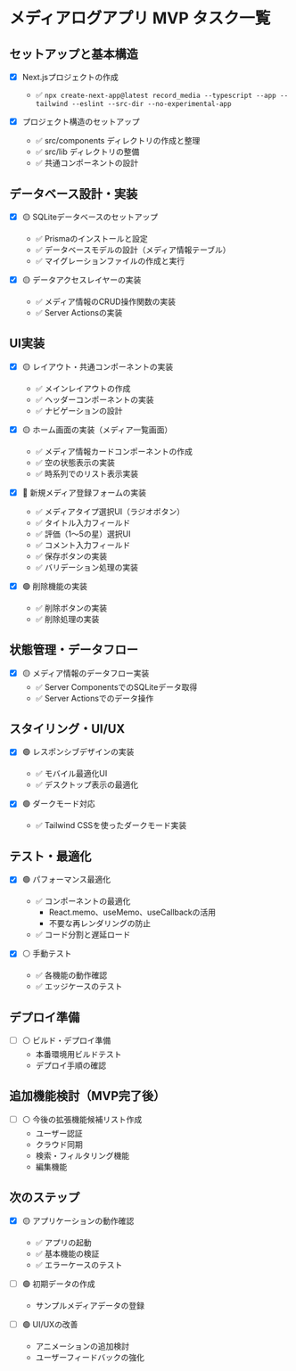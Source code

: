 # メディアログアプリ MVP タスク一覧

## セットアップと基本構造

- [x] Next.jsプロジェクトの作成
  - ✅ `npx create-next-app@latest record_media --typescript --app --tailwind --eslint --src-dir --no-experimental-app`

- [x] プロジェクト構造のセットアップ
  - ✅ src/components ディレクトリの作成と整理
  - ✅ src/lib ディレクトリの整備
  - ✅ 共通コンポーネントの設計

## データベース設計・実装

- [x] 🟡 SQLiteデータベースのセットアップ
  - ✅ Prismaのインストールと設定
  - ✅ データベースモデルの設計（メディア情報テーブル）
  - ✅ マイグレーションファイルの作成と実行

- [x] 🟡 データアクセスレイヤーの実装
  - ✅ メディア情報のCRUD操作関数の実装
  - ✅ Server Actionsの実装

## UI実装

- [x] 🟡 レイアウト・共通コンポーネントの実装
  - ✅ メインレイアウトの作成
  - ✅ ヘッダーコンポーネントの実装
  - ✅ ナビゲーションの設計

- [x] 🟡 ホーム画面の実装（メディア一覧画面）
  - ✅ メディア情報カードコンポーネントの作成
  - ✅ 空の状態表示の実装
  - ✅ 時系列でのリスト表示実装

- [x] 🔴 新規メディア登録フォームの実装
  - ✅ メディアタイプ選択UI（ラジオボタン）
  - ✅ タイトル入力フィールド
  - ✅ 評価（1〜5の星）選択UI
  - ✅ コメント入力フィールド
  - ✅ 保存ボタンの実装
  - ✅ バリデーション処理の実装

- [x] 🟢 削除機能の実装
  - ✅ 削除ボタンの実装
  - ✅ 削除処理の実装

## 状態管理・データフロー

- [x] 🟡 メディア情報のデータフロー実装
  - ✅ Server ComponentsでのSQLiteデータ取得
  - ✅ Server Actionsでのデータ操作

## スタイリング・UI/UX

- [x] 🟢 レスポンシブデザインの実装
  - ✅ モバイル最適化UI
  - ✅ デスクトップ表示の最適化

- [x] 🟢 ダークモード対応
  - ✅ Tailwind CSSを使ったダークモード実装

## テスト・最適化

- [x] 🟢 パフォーマンス最適化
  - ✅ コンポーネントの最適化
    - React.memo、useMemo、useCallbackの活用
    - 不要な再レンダリングの防止
  - ✅ コード分割と遅延ロード

- [x] ⚪ 手動テスト
  - ✅ 各機能の動作確認
  - ✅ エッジケースのテスト

## デプロイ準備

- [ ] ⚪ ビルド・デプロイ準備
  - 本番環境用ビルドテスト
  - デプロイ手順の確認

## 追加機能検討（MVP完了後）

- [ ] ⚪ 今後の拡張機能候補リスト作成
  - ユーザー認証
  - クラウド同期
  - 検索・フィルタリング機能
  - 編集機能

## 次のステップ

- [x] 🟡 アプリケーションの動作確認
  - ✅ アプリの起動
  - ✅ 基本機能の検証
  - ✅ エラーケースのテスト

- [ ] 🟢 初期データの作成
  - サンプルメディアデータの登録

- [ ] 🟢 UI/UXの改善
  - アニメーションの追加検討
  - ユーザーフィードバックの強化 